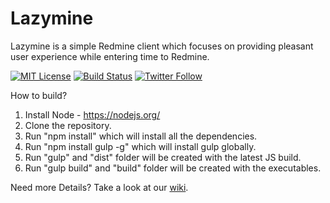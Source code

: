 # Lazymine
Lazymine is a simple Redmine client which focuses on providing pleasant user experience while entering time to Redmine.

[![MIT License][license-image]][license-url]
[![Build Status](https://travis-ci.org/Raathigesh/Lazymine.svg?branch=master)](https://travis-ci.org/Raathigesh/LazyMine)
[![Twitter Follow](https://img.shields.io/badge/twitter-follow-blue.svg?style=flat)](https://twitter.com/lazymine)

How to build?

1. Install Node - https://nodejs.org/
2. Clone the repository.
3. Run "npm install" which will install all the dependencies.
4. Run "npm install gulp -g" which will install gulp globally.
4. Run "gulp" and "dist" folder will be created with the latest JS build.
5. Run "gulp build" and "build" folder will be created with the executables.

Need more Details?
Take a look at our [wiki](https://github.com/Raathigesh/Lazymine/wiki).

[license-image]: http://img.shields.io/badge/license-MIT-blue.svg?style=flat
[license-url]: LICENSE
